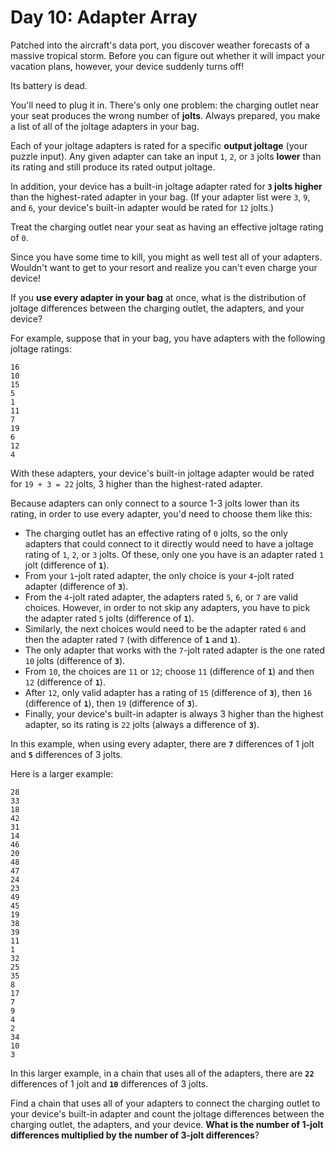 # Day 10: Adapter Array
Patched into the aircraft's data port, you discover weather forecasts of a massive tropical storm. Before you can figure 
out whether it will impact your vacation plans, however, your device suddenly turns off!

Its battery is dead.

You'll need to plug it in. There's only one problem: the charging outlet near your seat produces the wrong number of 
**jolts**. Always prepared, you make a list of all of the joltage adapters in your bag.

Each of your joltage adapters is rated for a specific **output joltage** (your puzzle input). Any given adapter can take 
an input `1`, `2`, or `3` jolts **lower** than its rating and still produce its rated output joltage.

In addition, your device has a built-in joltage adapter rated for **`3` jolts higher** than the highest-rated adapter in 
your bag. (If your adapter list were `3`, `9`, and `6`, your device's built-in adapter would be rated for `12` jolts.)

Treat the charging outlet near your seat as having an effective joltage rating of `0`.

Since you have some time to kill, you might as well test all of your adapters. Wouldn't want to get to your resort and 
realize you can't even charge your device!

If you **use every adapter in your bag** at once, what is the distribution of joltage differences between the charging 
outlet, the adapters, and your device?

For example, suppose that in your bag, you have adapters with the following joltage ratings:
```
16
10
15
5
1
11
7
19
6
12
4
```
With these adapters, your device's built-in joltage adapter would be rated for `19 + 3 = 22` jolts, 3 higher than the 
highest-rated adapter.

Because adapters can only connect to a source 1-3 jolts lower than its rating, in order to use every adapter, you'd need 
to choose them like this:
* The charging outlet has an effective rating of `0` jolts, so the only adapters that could connect to it directly would 
need to have a joltage rating of `1`, `2`, or `3` jolts. Of these, only one you have is an adapter rated `1` jolt 
(difference of **`1`**).
* From your `1`-jolt rated adapter, the only choice is your `4`-jolt rated adapter (difference of **`3`**).
* From the `4`-jolt rated adapter, the adapters rated `5`, `6`, or `7` are valid choices. However, in order to not skip 
any adapters, you have to pick the adapter rated `5` jolts (difference of **`1`**).
* Similarly, the next choices would need to be the adapter rated `6` and then the adapter rated `7` (with difference of 
**`1`** and **`1`**).
* The only adapter that works with the `7`-jolt rated adapter is the one rated `10` jolts (difference of **`3`**).
* From `10`, the choices are `11` or `12`; choose `11` (difference of **`1`**) and then `12` (difference of **`1`**).
* After `12`, only valid adapter has a rating of `15` (difference of **`3`**), then `16` (difference of **`1`**), then 
`19` (difference of **`3`**).
* Finally, your device's built-in adapter is always 3 higher than the highest adapter, so its rating is `22` jolts 
(always a difference of **`3`**).

In this example, when using every adapter, there are **`7`** differences of 1 jolt and **`5`** differences of 3 jolts.

Here is a larger example:
```
28
33
18
42
31
14
46
20
48
47
24
23
49
45
19
38
39
11
1
32
25
35
8
17
7
9
4
2
34
10
3
```
In this larger example, in a chain that uses all of the adapters, there are **`22`** differences of 1 jolt and **`10`** 
differences of 3 jolts.

Find a chain that uses all of your adapters to connect the charging outlet to your device's built-in adapter and count 
the joltage differences between the charging outlet, the adapters, and your device. **What is the number of 1-jolt 
differences multiplied by the number of 3-jolt differences**?
